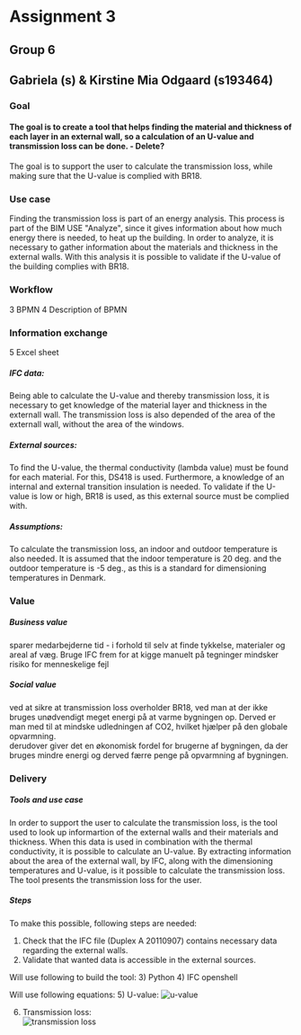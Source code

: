# Assignment 3
## Group 6 
## Gabriela (s) & Kirstine Mia Odgaard (s193464) 

### Goal
#### The goal is to create a tool that helps finding the material and thickness of each layer in an external wall, so a calculation of an U-value and transmission loss can be done. - Delete? ###

The goal is to support the user to calculate the transmission loss, while making sure that the U-value is complied with BR18. 


### Use case
Finding the transmission loss is part of an energy analysis. This process is part of the BIM USE "Analyze", since it gives information about how much energy there is needed, to heat up the building. 
In order to analyze, it is necessary to gather information about the materials and thickness in the external walls.
With this analysis it is possible to validate if the U-value of the building complies with BR18.   

### Workflow 
3 BPMN
4 Description of BPMN 


### Information exchange 
5 Excel sheet 


##### IFC data: 
Being able to calculate the U-value and thereby transmission loss, it is necessary to get knowledge of the material layer and thickness in the externall wall. The transmission loss is also depended of the area of the externall wall, without the area of the windows. 

##### External sources: 
To find the U-value, the thermal conductivity (lambda value) must be found for each material. For this, DS418 is used. Furthermore, a knowledge of an internal and external transition insulation is needed. 
To validate if the U-value is low or high, BR18 is used, as this external source must be complied with.
 
##### Assumptions: 
To calculate the transmission loss, an indoor and outdoor temperature is also needed. It is assumed that the indoor temperature is 20 deg. and the outdoor temperature is -5 deg., as this is a standard for dimensioning temperatures in Denmark. 


### Value 
##### Business value
sparer medarbejderne tid - i forhold til selv at finde tykkelse, materialer og areal af væg. Bruge IFC frem for at kigge manuelt på tegninger 
mindsker risiko for menneskelige fejl 

##### Social value 
ved at sikre at transmission loss overholder BR18, ved man at der ikke bruges unødvendigt meget energi på at varme  bygningen op. Derved er man med til at mindske udledningen af CO2, hvilket hjælper på den globale opvarmning.  
derudover giver det en økonomisk fordel for brugerne af bygningen, da der bruges mindre energi og derved færre penge på opvarmning af bygningen. 

### Delivery 
##### Tools and use case 
In order to support the user to calculate the transmission loss, is the tool used to look up informartion of the external walls and their materials and thickness. When this data is used in combination with the thermal conductivity, it is possible to calculate an U-value. 
By extracting information about the area of the external wall, by IFC, along with the dimensioning temperatures and U-value, is it possible to calculate the transmission loss. 
The tool presents the transmission loss for the user.  

##### Steps 
To make this possible, following steps are needed: 
1) Check that the IFC file (Duplex A 20110907) contains necessary data regarding the external walls. 
2) Validate that wanted data is accessible in the external sources. 

Will use following to build the tool:
3) Python 
4) IFC openshell

Will use following equations:
5) U-value: 
![u-value](https://user-images.githubusercontent.com/112421127/197871610-8e1b2cac-8d11-4391-af1f-7c9930276962.jpg)

6) Transmission loss:   
![transmission loss](https://user-images.githubusercontent.com/112421127/197871580-e687ade0-2d40-458c-a4e3-5b4a77e3e419.jpg)

